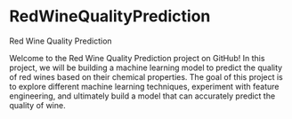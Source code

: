 # RedWineQualityPrediction
Red Wine Quality Prediction

  Welcome to the Red Wine Quality Prediction project on GitHub! In this project, we will be building a machine learning model to predict the quality of red wines based on their chemical properties. The goal of this project is to explore different machine learning techniques, experiment with feature engineering, and ultimately build a model that can accurately predict the quality of wine.
